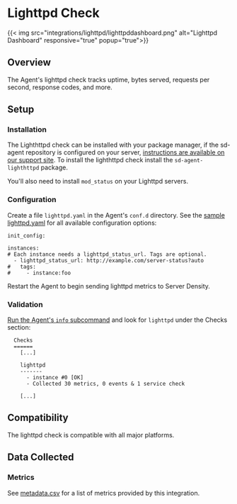 # Lighttpd Check
{{< img src="integrations/lighttpd/lighttpddashboard.png" alt="Lighttpd Dashboard" responsive="true" popup="true">}}
## Overview

The Agent's lighttpd check tracks uptime, bytes served, requests per second, response codes, and more.

## Setup
### Installation

The Lighthttpd check can be installed with your package manager, if the sd-agent repository is configured on your server, [instructions are available on our support site](https://support.serverdensity.com/hc/en-us/search?query=lighthttpd). To install the lighthttpd check install the `sd-agent-lighthttpd` package.

You'll also need to install `mod_status` on your Lighttpd servers.

### Configuration

Create a file `lighttpd.yaml` in the Agent's `conf.d` directory. See the [sample lighttpd.yaml](https://github.com/DataDog/integrations-core/blob/master/lighttpd/conf.yaml.example) for all available configuration options:

```
init_config:

instances:
# Each instance needs a lighttpd_status_url. Tags are optional.
  - lighttpd_status_url: http://example.com/server-status?auto
#   tags:
#     - instance:foo
```

Restart the Agent to begin sending lighttpd metrics to Server Density.

### Validation

[Run the Agent's `info` subcommand](https://docs.datadoghq.com/agent/faq/agent-status-and-information/) and look for `lighttpd` under the Checks section:

```
  Checks
  ======
    [...]

    lighttpd
    -------
      - instance #0 [OK]
      - Collected 30 metrics, 0 events & 1 service check

    [...]
```

## Compatibility

The lighttpd check is compatible with all major platforms.

## Data Collected
### Metrics

See [metadata.csv](metadata.csv) for a list of metrics provided by this integration.

